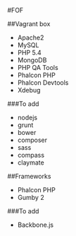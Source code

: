#FOF

##Vagrant box
- Apache2
- MySQL
- PHP 5.4
- MongoDB
- PHP QA Tools
- Phalcon PHP
- Phalcon Devtools
- Xdebug

###To add
- nodejs
- grunt
- bower
- composer
- sass
- compass
- claymate

##Frameworks
- Phalcon PHP
- Gumby 2

###To add
- Backbone.js
